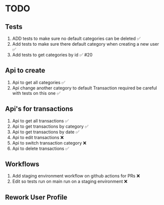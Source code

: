# TODO

## Tests

1. ADD tests to make sure no default categories can be deleted ✅
2. Add tests to make sure there default category when creating a new user ✅
3. Add tests to get categories by id ✅ #20

## Api to create

1. Api to get all categories ✅
2. Api change another category to default Transaction required be careful with tests on this one ✅

## Api's for transactions

1. Api to get all transactions ✅
2. Api to get transactions by category ✅
3. Api to get transactions by date ✅
4. Api to edit transactions ❌
5. Api to switch transaction category ❌
6. Api to delete transactions ✅

## Workflows

1. Add staging environment workflow on github actions for PRs ❌
2. Edit so tests run on main run on a staging environment ❌

## Rework User Profile
